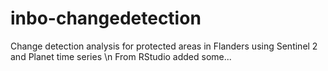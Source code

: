 # inbo-changedetection
Change detection analysis for protected areas in Flanders using Sentinel 2 and Planet time series
\n From RStudio added some...